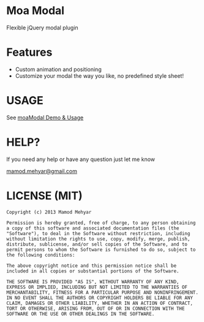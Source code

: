 Moa Modal
=========

Flexible jQuery modal plugin

Features
========

- Custom animation and positioning
- Customize your modal the way you like, no predefined style sheet!


USAGE
=====

See [moaModal Demo & Usage ](http://mamod.me/moaModal)

HELP?
=====

If you need any help or have any question just let me know

[mamod.mehyar@gmail.com](mailto:mamod.mehyar@gmail.com "")


LICENSE (MIT)
=============
    
    Copyright (c) 2013 Mamod Mehyar

    Permission is hereby granted, free of charge, to any person obtaining a copy of this software and associated documentation files (the "Software"), to deal in the Software without restriction, including without limitation the rights to use, copy, modify, merge, publish, distribute, sublicense, and/or sell copies of the Software, and to permit persons to whom the Software is furnished to do so, subject to the following conditions:

    The above copyright notice and this permission notice shall be included in all copies or substantial portions of the Software.

    THE SOFTWARE IS PROVIDED "AS IS", WITHOUT WARRANTY OF ANY KIND, EXPRESS OR IMPLIED, INCLUDING BUT NOT LIMITED TO THE WARRANTIES OF MERCHANTABILITY, FITNESS FOR A PARTICULAR PURPOSE AND NONINFRINGEMENT. IN NO EVENT SHALL THE AUTHORS OR COPYRIGHT HOLDERS BE LIABLE FOR ANY CLAIM, DAMAGES OR OTHER LIABILITY, WHETHER IN AN ACTION OF CONTRACT, TORT OR OTHERWISE, ARISING FROM, OUT OF OR IN CONNECTION WITH THE SOFTWARE OR THE USE OR OTHER DEALINGS IN THE SOFTWARE.
